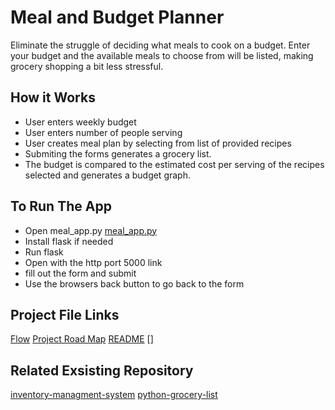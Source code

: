# Meal and Budget Planner
Eliminate the struggle of deciding what meals to cook on a budget. Enter your budget and the available meals to choose from will be listed, making grocery shopping a bit less stressful.

## How it Works
- User enters weekly budget
- User enters number of people serving
- User creates meal plan by selecting from list of provided recipes
- Submiting the forms generates a grocery list.
- The budget is compared to the estimated cost per serving of the recipes selected and generates a budget graph.

## To Run The App
- Open meal_app.py [meal_app.py](/meal_app.py)
- Install flask if needed
- Run flask
- Open with the http port 5000 link
- fill out the form and submit
- Use the browsers back button to go back to the form

## Project File Links
[Flow](/meal_planner_flow.vsdx)
[Project Road Map](/projectroadmap.md)
[README](/README.md)
[]

## Related Exsisting Repository
[inventory-managment-system](https://github.com/ksu-is/example-inventory-management-system)
[python-grocery-list](https://github.com/guillep/python-grocery-list)


